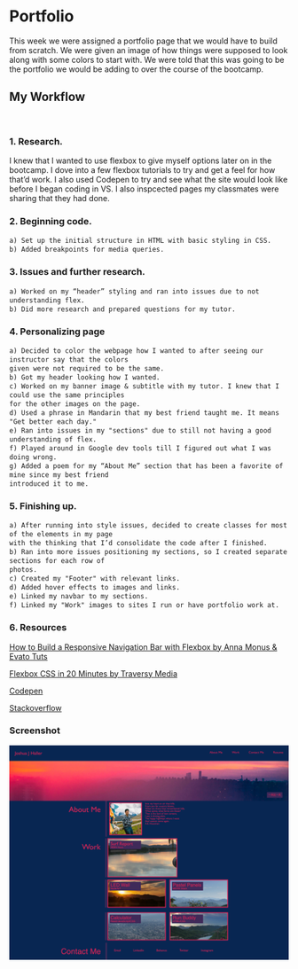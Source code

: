 # Portfolio
This week we were assigned a portfolio page that we would have to build from scratch. We were given an image of how things were supposed to look along with some colors to start with. We were told that this was going to be the portfolio we would be adding to over the course of the bootcamp. 

## My Workflow
<br>

### 1. Research.

I knew that I wanted to use flexbox to give myself options later on in the bootcamp. I dove into a few flexbox tutorials to try and get a feel for how that’d work. I also used Codepen to try and see what the site would look like before I began coding in VS. I also inspcected pages my classmates were sharing that they had done. 


### 2. Beginning code.
    a) Set up the initial structure in HTML with basic styling in CSS.
    b) Added breakpoints for media queries.

### 3. Issues and further research.
    a) Worked on my “header” styling and ran into issues due to not understanding flex.
    b) Did more research and prepared questions for my tutor. 

### 4. Personalizing page
    a) Decided to color the webpage how I wanted to after seeing our instructor say that the colors 
    given were not required to be the same. 
    b) Got my header looking how I wanted. 
    c) Worked on my banner image & subtitle with my tutor. I knew that I could use the same principles 
    for the other images on the page. 
    d) Used a phrase in Mandarin that my best friend taught me. It means "Get better each day." 
    e) Ran into issues in my "sections" due to still not having a good understanding of flex.
    f) Played around in Google dev tools till I figured out what I was doing wrong. 
    g) Added a poem for my “About Me” section that has been a favorite of mine since my best friend 
    introduced it to me. 

### 5. Finishing up.
    a) After running into style issues, decided to create classes for most of the elements in my page 
    with the thinking that I’d consolidate the code after I finished. 
    b) Ran into more issues positioning my sections, so I created separate sections for each row of 
    photos. 
    c) Created my "Footer" with relevant links.
    d) Added hover effects to images and links.
    e) Linked my navbar to my sections. 
    f) Linked my "Work" images to sites I run or have portfolio work at. 

### 6. Resources
[How to Build a Responsive Navigation Bar with Flexbox by Anna Monus & Evato Tuts](https://webdesign.tutsplus.com/tutorials/how-to-build-a-responsive-navigation-bar-with-flexbox--cms-33535)

[Flexbox CSS in 20 Minutes by Traversy Media](https://www.youtube.com/watch?v=JJSoEo8JSnc)

[Codepen](https://codepen.io/trending)

[Stackoverflow](https://stackoverflow.com/)

### Screenshot 

![Image](./assets/images/SS-Portfolio.jpg)